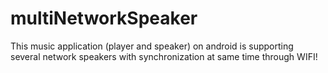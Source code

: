 # multiNetworkSpeaker
This music application (player and speaker) on android is supporting several network speakers with synchronization at same time through WIFI!
